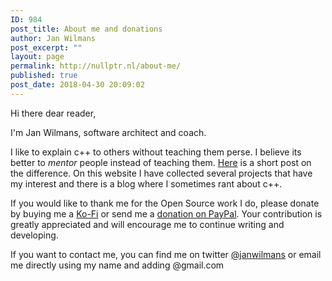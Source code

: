 ```yaml
---
ID: 984
post_title: About me and donations
author: Jan Wilmans
post_excerpt: ""
layout: page
permalink: http://nullptr.nl/about-me/
published: true
post_date: 2018-04-30 20:09:02
---
```

Hi there dear reader,

I'm Jan Wilmans, software architect and coach.

I like to explain c++ to others without teaching them perse. I believe its better to *mentor* people instead of teaching them. [Here][1] is a short post on the difference. On this website I have collected several projects that have my interest and there is a blog where I sometimes rant about c++.

If you would like to thank me for the Open Source work I do, please donate by buying me a [Ko-Fi][2] or send me a [donation on PayPal][3]. Your contribution is greatly appreciated and will encourage me to continue writing and developing.

If you want to contact me, you can find me on twitter [@janwilmans][4] or email me directly using my name and adding @gmail.com

 [1]: http://nullptr.nl/2018/11/teaching-vs-coaching/
 [2]: https://ko-fi.com/janwilmans
 [3]: https://www.paypal.com/cgi-bin/webscr?cmd=_s-xclick&hosted_button_id=HWVUJ77YRBW24
 [4]: https://twitter.com/janwilmans